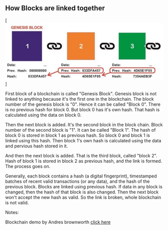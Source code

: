 ## How Blocks are linked together

[![blockchain is a chain of blocks](/assets//img/blocks-in-a-blockchain.png)]

First block of a blockchain is called "Genesis Block". Genesis block is not linked to anything because it's the first one in the blockchain. The block number of the genesis block is "0". Hence it can be called "Block 0". There is no previous hash for block 0. But block 0 has it's own hash. That hash is calculated using the data on block 0.

Then the next block is added. It's the second block in the block chain. Block number of the second block is "1". It can be called "Block 1". The hash of block 0 is stored in block 1 as previous hash. So block 0 and block 1 is linked using this hash. Then block 1's own hash is calculated using the data and pervious hash stored in it.

And then the next block is added. That is the third block, called "block 2". Hash of block 1 is stored in block 2 as previous hash, and the link is formed. The process goes on.

Generally, each block contains a hash (a digital fingerprint), timestamped batches of recent valid transactions (or any data), and the hash of the previous block. Blocks are linked using previous hash. If data in any block is changed, then the hash of that block is also changed. Then the next block won't accept the new hash as valid. So the link is broken, whole blockchain is not valid.

Notes:

Blockchain demo by Andres brownworth [click here](https://andersbrownworth.com/blockchain/hash)
